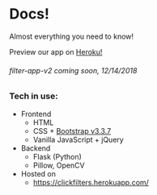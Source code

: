 # Docs!
Almost everything you need to know!

Preview our app on [Heroku!](http://clickfilters.herokuapp.com/ "http://clickfilters.herokuapp.com/")

###### filter-app-v2 coming soon, 12/14/2018
### Tech in use:
* Frontend
  * HTML
  * CSS + [Bootstrap v3.3.7](http://bootstrapdocs.com/v3.3.6/docs/)
  * Vanilla JavaScript + jQuery
* Backend
  * Flask (Python)
  * Pillow, OpenCV
* Hosted on
  * https://clickfilters.herokuapp.com/